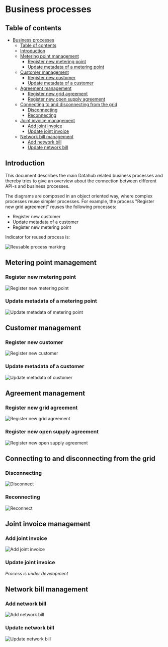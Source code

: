 # Business processes

## Table of contents

- [Business processes](#business-processes)
  - [Table of contents](#table-of-contents)
  - [Introduction](#introduction)
  - [Metering point management](#metering-point-management)
    - [Register new metering point](#register-new-metering-point)
    - [Update metadata of a metering point](#update-metadata-of-a-metering-point)
  - [Customer management](#customer-management)
    - [Register new customer](#register-new-customer)
    - [Update metadata of a customer](#update-metadata-of-a-customer)
  - [Agreement management](#agreement-management)
    - [Register new grid agreement](#register-new-grid-agreement)
    - [Register new open supply agreement](#register-new-open-supply-agreement)
  - [Connecting to and disconnecting from the grid](#connecting-to-and-disconnecting-from-the-grid)
    - [Disconnecting](#disconnecting)
    - [Reconnecting](#reconnecting)
  - [Joint invoice management](#joint-invoice-management)
    - [Add joint invoice](#add-joint-invoice)
    - [Update joint invoice](#update-joint-invoice)
  - [Network bill management](#network-bill-management)
    - [Add network bill](#add-network-bill)
    - [Update network bill](#update-network-bill)

## Introduction

This document describes the main Datahub related business processes and thereby tries to give an overview about the connection between different API-s and business processes.

The diagrams are composed in an object oriented way, where complex processes reuse simpler processes. For example, the process "Register new grid agreement" reuses the following processes:

- Register new customer
- Update metadata of a customer
- Register new metering point

Indicator for reused process is:

![Reusable process marking](../diagrams/reusable-process-marking.png)

## Metering point management

### Register new metering point

![Register new metering point](../diagrams/metering-point-management/register-new-metering-point.svg)

### Update metadata of a metering point

![Update metadata of metering point](../diagrams/metering-point-management/update-metadata-of-metering-point.svg)

## Customer management

### Register new customer

![Register new customer](../diagrams/customer-management/register-customer.svg)

### Update metadata of a customer

![Update metadata of customer](../diagrams/customer-management/update-metadata-of-customer.svg)

## Agreement management

### Register new grid agreement

![Register new grid agreement](../diagrams/agreement-management/register-new-grid-agreement.svg)

### Register new open supply agreement

![Register new open supply agreement](../diagrams/agreement-management/register-new-open-supply-agreement.svg)

## Connecting to and disconnecting from the grid

### Disconnecting

![Disconnect](../diagrams/connection-state/disconnect.svg)

### Reconnecting

![Reconnect](../diagrams/connection-state/reconnect.svg)

## Joint invoice management

### Add joint invoice

![Add joint invoice](../diagrams/joint-invoice/add-joint-invoice.svg)

### Update joint invoice

*Process is under development*

## Network bill management

### Add network bill

![Add network bill](../diagrams/network-bill/add-network-bill.svg)

### Update network bill

![Update network bill](../diagrams/network-bill/update-network-bill.svg)